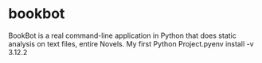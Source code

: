 # bookbot
BookBot is a real command-line application in Python that does static analysis on text files, entire Novels.
My first Python Project.pyenv install -v 3.12.2